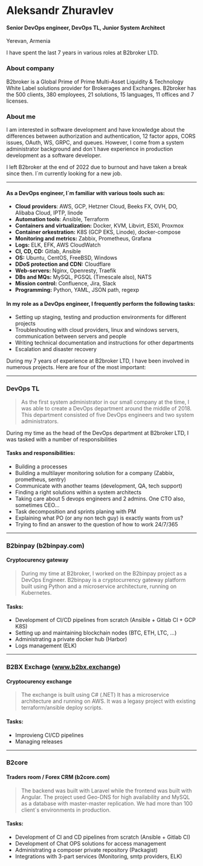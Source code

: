 # Aleksandr Zhuravlev
#### Senior DevOps engineer, DevOps TL, Junior System Architect 
Yerevan, Armenia

I have spent the last 7 years in various roles at B2broker LTD.

### About company
B2broker is a Global Prime of Prime Multi-Asset Liquidity & Technology White Label solutions provider for Brokerages and Exchanges. 
B2broker has the 500 clients, 380 employees, 21 solutions, 15 languages, 11 offices and 7 licenses. 


### About me
I am interested in software development and have knowledge about the differences between authorization and authentication, 12 factor apps, CORS issues, OAuth, WS, GRPC, and queues. However, I come from a system administrator background and don`t have experience in production development as a software developer. 

I left B2broker at the end of 2022 due to burnout and have taken a break since then. I`m currently looking for a new job.

---

#### As a DevOps engineer, I`m familiar with various tools such as:

- **Cloud providers**: AWS, GCP, Hetzner Cloud, Beeks FX, OVH, DO, Alibaba Cloud, IPTP, linode
- **Automation tools**: Ansible, Terraform
- **Containers and virtualization:** Docker, KVM, Libvirt, ESXI, Proxmox
- **Container orkestration:** K8S (GCP EKS, Linode), docker-compose
- **Monitoring and metrics:** Zabbix, Prometheus, Grafana
- **Logs:** ELK, EFK, AWS CloudWatch
- **CI, CD, CD:** Gitlab, Ansible
- **OS:** Ubuntu, CentOS, FreeBSD, Windows
- **DDoS protection and CDN:** Cloudflare
- **Web-servers:** Nginx, Openresty, Traefik
- **DBs and MQs:** MySQL, PGSQL (Timescale also), NATS
- **Mission control:** Confluence, Jira, Slack
- **Programming:** Python, YAML, JSON path, regexp  

#### In my role as a DevOps engineer, I frequently perform the following tasks:
- Setting up staging, testing and production environments for different projects
- Troubleshouting with cloud providers, linux and windows servers, communication between servers and people
- Writing technical documentation and instructions for other departments
- Escalation and disaster recovery

During my 7 years of experience at B2broker LTD, I have been involved in numerous projects. Here are four of the most important: 

---

### DevOps TL

> As the first system administrator in our small company at the time, I was able to create a DevOps department around the middle of 2018. This department consisted of five DevOps engineers and two system administrators.

During my time as the head of the DevOps department at B2broker LTD, I was tasked with a number of responsibilities

#### Tasks and responsibilities:

- Building a processes
- Building a multilayer monitoring solution for a company (Zabbix, prometheus, sentry)
- Communicate with another teams (development, QA, tech support)
- Finding a right solutions within a system architects 
- Taking care about 5 devops engineers and 2 admins. One CTO also, sometimes CEO...
- Task decomposition and sprints planing with PM 
- Explaining what PO (or any non tech guy) is exactly wants from us?
- Trying to find an answer to the question of how to work 24/7/365

---

### B2binpay (b2binpay.com) 
#### Cryptocurency gateway 

> During my time at B2broker, I worked on the B2binpay project as a DevOps Engineer. B2binpay is a cryptocurrency gateway platform built using Python and a microservice architecture, running on Kubernetes.

#### Tasks: 
- Development of CI/CD pipelines from scratch (Ansible + Gitlab CI + GCP K8S)
- Setting up and maintaining blockchain nodes (BTC, ETH, LTC, ...)
- Administrating a private docker hub (Harbor)
- Logs management (ELK)

---

### B2BX Exchage (www.b2bx.exchange)
#### Cryptocurency exchange

> The exchange is built using C# (.NET) It has a microservice architecture and running on AWS.
It was a legasy project with existing terraform/ansible deploy scripts.

#### Tasks:
- Improvieng CI/CD pipelines
- Managing releases

---

### B2core
#### Traders room / Forex CRM (b2core.com)

> The backend was built with Laravel while the frontend was built with Angular. The project used Geo-DNS for high availability and MySQL as a database with master-master replication. We had more than 100 client`s environments in production.

#### Tasks:
- Development of CI and CD pipelines from scratch (Ansible + Gitlab CI)
- Development of Chat OPS solutions for access management
- Administrating a composer private repository (Packagist)
- Integrations with 3-part services (Monitoring, smtp providers, ELK)
